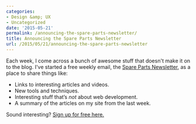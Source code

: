 ```yaml
---
categories:
- Design &amp; UX
- Uncategorized
date: '2015-05-21'
permalink: /announcing-the-spare-parts-newsletter/
title: Announcing the Spare Parts Newsletter
url: /2015/05/21/announcing-the-spare-parts-newsletter
---
```


Each week, I come across a bunch of awesome stuff that doesn't make it on to the blog. I've started a free weekly email, the [Spare Parts Newsletter](https://gomakethings.com/newsletter/), as a place to share things like:

* Links to interesting articles and videos.
* New tools and techniques.
* Interesting stuff that’s *not* about web development.
* A summary of the articles on my site from the last week.

Sound interesting? [Sign up for free here.](https://gomakethings.com/newsletter/)